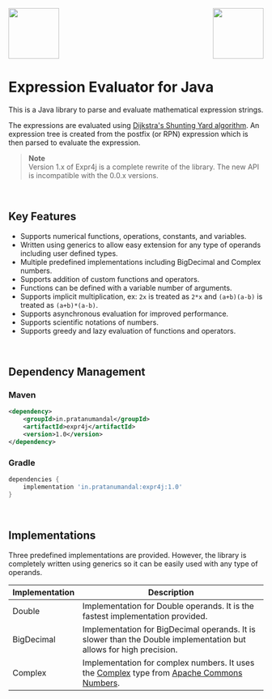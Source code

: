 <p>
    <img src="https://raw.githubusercontent.com/prat-man/expr4j/main/images/expr4j-rounded.png" height="100px">
    <img src="https://raw.githubusercontent.com/prat-man/expr4j/main/images/java.png" height="100px" align="right">
</p>

# Expression Evaluator for Java
This is a Java library to parse and evaluate mathematical expression strings.

The expressions are evaluated using [Dijkstra's Shunting Yard algorithm](https://en.wikipedia.org/wiki/Shunting-yard_algorithm). An expression tree is created from the postfix (or RPN) expression which is then parsed to evaluate the expression.

> **Note**<br/>
> Version 1.x of Expr4j is a complete rewrite of the library. The new API is incompatible with the 0.0.x versions.

<br/>

## Key Features
- Supports numerical functions, operations, constants, and variables.
- Written using generics to allow easy extension for any type of operands including user defined types.
- Multiple predefined implementations including BigDecimal and Complex numbers.
- Supports addition of custom functions and operators.
- Functions can be defined with a variable number of arguments.
- Supports implicit multiplication, ex: `2x` is treated as `2*x` and `(a+b)(a-b)` is treated as `(a+b)*(a-b)`.
- Supports asynchronous evaluation for improved performance.
- Supports scientific notations of numbers.
- Supports greedy and lazy evaluation of functions and operators.

<br/>

## Dependency Management

### Maven
```xml
<dependency>
    <groupId>in.pratanumandal</groupId>
    <artifactId>expr4j</artifactId>
    <version>1.0</version>
</dependency>
```

### Gradle
```gradle
dependencies {
    implementation 'in.pratanumandal:expr4j:1.0'
}
```

<br/>

## Implementations
Three predefined implementations are provided. However, the library is completely written using generics so it can be easily used with any type of operands.

| Implementation | Description                                                                                                                                                                                                                                                                                                           |
|----------------|-----------------------------------------------------------------------------------------------------------------------------------------------------------------------------------------------------------------------------------------------------------------------------------------------------------------------|
| Double         | Implementation for Double operands. It is the fastest implementation provided.                                                                                                                                                                                                                                        |
| BigDecimal     | Implementation for BigDecimal operands. It is slower than the Double implementation but allows for high precision.                                                                                                                                                                                                    |
| Complex        | Implementation for complex numbers. It uses the [Complex](https://commons.apache.org/proper/commons-numbers/commons-numbers-complex/javadocs/api-1.1/org/apache/commons/numbers/complex/Complex.html) type from [Apache Commons Numbers](https://commons.apache.org/proper/commons-numbers/commons-numbers-complex/). |
